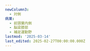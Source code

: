 ```yaml
---
newColumn3:
  - 対側
病巣:
  - 前頭葉内側
  - 脳梁膝部
  - 補足運動野
lastmod: '2025-03-14'
last_edited: 2025-02-27T00:00:00.000Z
---
```



